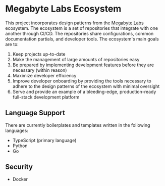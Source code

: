 # Megabyte Labs Ecosystem

This project incorporates design patterns from the [Megabyte Labs](https://megabyte.space) ecosystem. The ecosystem is a set of repositories that integrate with one another through CI/CD. The repositories share configurations, common documentation partials, and developer tools. The ecosystem's main goals are to:

1. Keep projects up-to-date
2. Make the management of large amounts of repositories easy
3. Be prepared by implementing development features before they are necessary (within reason)
4. Maximize developer efficiency
5. Improve developer onboarding by providing the tools necessary to adhere to the design patterns of the ecosystem with minimal oversight
6. Serve and provide an example of a bleeding-edge, production-ready full-stack development platform

## Language Support

There are currently boilerplates and templates written in the following languages:

* TypeScript (primary language)
* Python
* Go

## Security

* Docker
